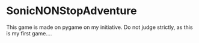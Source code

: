 # SonicNONStopAdventure
This game is made on pygame on my initiative. Do not judge strictly, as this is my first game....
